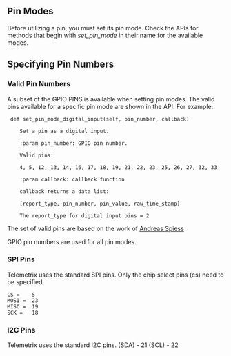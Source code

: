 ## Pin Modes
Before utilizing a pin, you must set its pin mode. Check the APIs for methods that 
begin with _set_pin_mode_ in their name for the available modes.


## Specifying Pin Numbers

### Valid Pin Numbers
A subset of the GPIO PINS is available when setting pin modes.
The valid pins available for a specific pin mode are shown in the API. For example:

```angular2html
 def set_pin_mode_digital_input(self, pin_number, callback)

    Set a pin as a digital input.

    :param pin_number: GPIO pin number.

    Valid pins:

    4, 5, 12, 13, 14, 16, 17, 18, 19, 21, 22, 23, 25, 26, 27, 32, 33

    :param callback: callback function

    callback returns a data list:

    [report_type, pin_number, pin_value, raw_time_stamp]

    The report_type for digital input pins = 2
```

The set of valid pins are based on the work of [Andreas Spiess](https://www.youtube.com/watch?v=LY-1DHTxRAk)

GPIO pin numbers are used for all pin modes.

### SPI Pins
Telemetrix uses the standard SPI pins. Only the chip select pins (cs) need to be 
specified.

    CS =    5
    MOSI =  23
    MISO =  19
    SCK =   18


### I2C Pins
Telemetrix uses the standard I2C pins.
    (SDA) - 21
    (SCL) - 22

